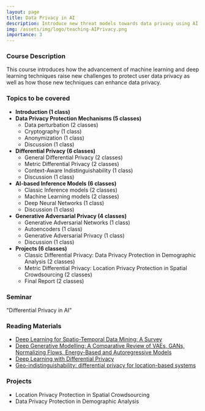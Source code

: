 ```yaml
---
layout: page
title: Data Privacy in AI
description: Introduce new threat models towards data privacy using AI techniques and how AI techniques can enhance data privacy. 
img: /assets/img/logo/teaching-AIPrivacy.png
importance: 3
---
```


### Course Description ###

This course introduces how the advancement of machine learning and deep learning techniques raise new challenges to protect user data privacy as well as how those new techniques can enhance data privacy. 

### Topics to be covered ###
* **Introduction (1 class)**
* **Data Privacy Protection Mechanisms (5 classes)**
  * Data perturbation (2 classes)
  * Cryptography (1 class)
  * Anonymization (1 class)
  * Discussion (1 class)
* **Differential Privacy (6 classes)** 
  * General Differential Privacy (2 classes)
  * Metric Differential Privacy (2 classes)
  * Context-Aware Indistinguishability (1 class)
  * Discussion (1 class)
* **AI-based Inference Models (6 classes)** 
  * Classic Inference models (2 classes)
  * Machine Learning models (2 classes)
  * Deep Neural Networks (1 class)
  * Discussion (1 class)
* **Generative Adversarial Privacy (4 classes)**
  * Generative Adversarial Networks (1 class)
  * Autoencoders (1 class)
  * Generative Adversarial Privacy (1 class)
  * Discussion (1 class)
* **Projects (6 classes)**
  * Classic Differential Privacy: Data Privacy Protection in Demographic Analysis (2 classes)
  * Metric Differential Privacy: Location Privacy Protection in Spatial Crowdsourcing (2 classes)
  * Final Report (2 classes)


### Seminar ###
"Differential Privacy in AI"

### Reading Materials ###
* <a href="https://ieeexplore.ieee.org/abstract/document/9204396">Deep Learning for Spatio-Temporal Data Mining: A Survey</a>
* <a href="https://ieeexplore.ieee.org/document/9555209">Deep Generative Modelling: A Comparative Review of VAEs, GANs, Normalizing Flows, Energy-Based and Autoregressive Models</a>
* <a href="https://dl.acm.org/doi/abs/10.1145/2976749.2978318?casa_token=TuzrownRpQ4AAAAA:Op5q3Adm8oOns-zb3JH6tDxi4dnVoj3VierC-mHyZsP4KHvZZHU20h8VawG_OQX_4BsJR0UoVgCJvw">Deep Learning with Differential Privacy</a>
* <a href="https://dl.acm.org/doi/abs/10.1145/2508859.2516735?casa_token=q3imXP39LfoAAAAA:Nl_KLLL1aaWOFzZWYzByU_PQyMiNN6jW4OgzS47371sE2ipEpuKsKfYgObnFE71pSw8kRFLyLq2aQw">Geo-indistinguishability: differential privacy for location-based systems</a>


### Projects ###
* Location Privacy Protection in Spatial Crowdsourcing
* Data Privacy Protection in Demographic Analysis

